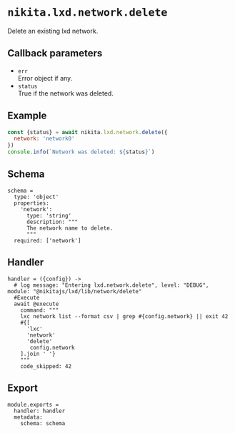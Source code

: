 
# `nikita.lxd.network.delete`

Delete an existing lxd network.

## Callback parameters

* `err`   
  Error object if any.
* `status`   
  True if the network was deleted.

## Example

```js
const {status} = await nikita.lxd.network.delete({
  network: 'network0'
})
console.info(`Network was deleted: ${status}`)
```

## Schema

    schema =
      type: 'object'
      properties:
        'network':
          type: 'string'
          description: """
          The network name to delete.
          """
      required: ['network']

## Handler

    handler = ({config}) ->
      # log message: "Entering lxd.network.delete", level: "DEBUG", module: "@nikitajs/lxd/lib/network/delete"
      #Execute
      await @execute
        command: """
        lxc network list --format csv | grep #{config.network} || exit 42
        #{[
          'lxc'
          'network'
          'delete'
           config.network
        ].join ' '}
        """
        code_skipped: 42

## Export

    module.exports =
      handler: handler
      metadata:
        schema: schema
